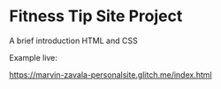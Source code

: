 Fitness Tip Site Project
==================

A brief introduction HTML and CSS

Example live:

https://marvin-zavala-personalsite.glitch.me/index.html


